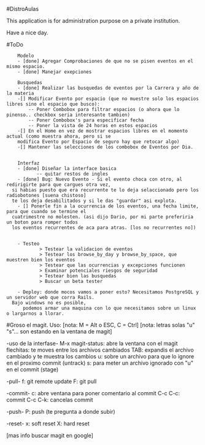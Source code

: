 #DistroAulas

This application is for administration purpose on a private institution.

Have a nice day.


#ToDo

        Modelo
        - [done] Agregar Comprobaciones de que no se pisen eventos en el mismo espacio.
        - [done] Manejar exepciones

        Busquedas
        - [done] Realizar las busquedas de eventos por la Carrera y año de la materia
        -[] Modificar Evento por espacio (que no muestre solo los espacios libres sino el espacio que busco):
            -- Poner Combobox para filtrar espacios (o ahora que lo pinenso.. checkbox seria interesante tambien)
            -- Poner Combobox's para especificar fecha
            -- Poner la vista de 24 horas en estos espacios
        -[] En el Home en vez de mostrar espacios libres en el momento actual (como muestra ahora, pero si se 
	    modifica Evento por Espacio de seguro hay que retocar algo)
        -[] Mantener las selecciones de los combobox de Eventos por Dia.


        Interfaz
        - [done] Diseñar la interface basica
               -- quitar restos de ingles
        - [done] Bug: Nuevo Evento - Si el evento choca con otro, al redirigirte para que cargues otra vez, 
	  si habias puesto que era recurrente te lo deja selaccionado pero los radiobotones [suena chistoso] 
	  te los deja desabilitados y si le das "guardar" asi explota.
        - [] Ponerle fin a la ocurrencia de los eventos, una fecha limite, para que cuando se termine el 
	  cuatrimestre no molesten. (asi dijo Dario, por mi parte preferiria un boton para romper todos 
	  los eventos recurrentes de aca para atras. [los no recurrentes no])


        - Testeo
                > Testear la validacion de eventos
                > Testear los browse_by_day y browse_by_space, que muestren bien los eventos
                > Testear que las ocurrencias y excepciones funcionen
                > Examinar potenciales riesgos de seguridad
                > Testear bien las busquedas
                > Buscar un beta tester

        - Deploy: donde mocos vamos a poner esto? Necesitamos PostgreSQL y un servidor web que corra Rails. 
	  Bajo windows no es posible,
          podemos armar una maquina con lo que necesitamos sobre un linux o largarnos a llorar.

#Groso el magit. Uso:
[nota: M = Alt o ESC, C = Ctrl]
[nota: letras solas "u" "s"... son estando en la ventana de magit]


-uso de la interfase-
     M-x magit-status: abre la ventana con el magit
     flechitas: te moves entre los archivos cambiados
     TAB: expandis el archivo cambiado y te muestra los cambios
     u: sobre un archivo para que lo ignore en el proximo commit (untrack)
     s: para meter un archivo ignorado con "u" en el commit (stage)

-pull-
        f: git remote update
        F: git pull

-commit-
        c: abre ventana para poner comentario al commit
        C-c C-c: commit
        C-c C-k: cancelas commit

-push-
        P: push (te pregunta a donde subir)

-reset-
        x: soft reset
        X: hard reset

[mas info buscar magit en google]
